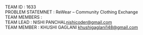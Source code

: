 TEAM ID : 1633 <br/>
PROBLEM STATEMNET : ReWear – Community Clothing Exchange <br/>
TEAM MEMBERS : <br/>
TEAM LEAD : NISHI PANCHAL[nishicoder@gmail.com](mailto:nishicoder@gmail.com) <br/>
TEAM MEMBER : KHUSHI GAGLANI [khushigaglani148@gmail.com](mailto:khushigaglani148@gmail.com) <br/>